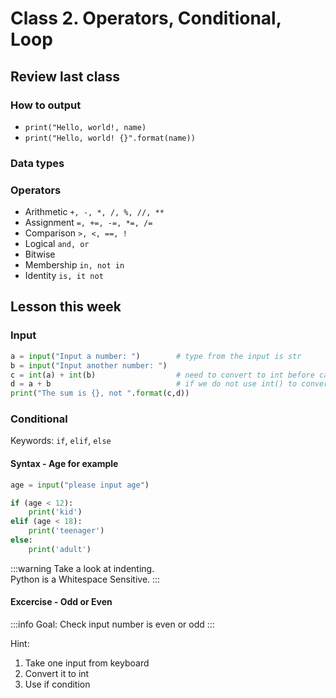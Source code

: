 # Class 2. Operators, Conditional, Loop

## Review last class

### How to output

* `print("Hello, world!, name)`
* `print("Hello, world! {}".format(name))`

### Data types

### Operators

* Arithmetic `+, -, *, /, %, //, **`
* Assignment `=, +=, -=, *=, /=`
* Comparison `>, <, ==, !`
* Logical `and, or`
* Bitwise
* Membership `in, not in`
* Identity `is, it not`

## Lesson this week

### Input

```python
a = input("Input a number: ")        # type from the input is str
b = input("Input another number: ")
c = int(a) + int(b)                  # need to convert to int before calculating
d = a + b                            # if we do not use int() to convert
print("The sum is {}, not ".format(c,d))
```

### Conditional

Keywords: `if`, `elif`, `else`

#### Syntax - Age for example

```python
age = input("please input age")

if (age < 12):       
    print('kid')
elif (age < 18):
    print('teenager')
else:
    print('adult')
```

:::warning
Take a look at indenting.\
Python is a Whitespace Sensitive.
:::

#### Excercise - Odd or Even

:::info
Goal: Check input number is even or odd
:::

Hint:

1. Take one input from keyboard
2. Convert it to int
3. Use if condition